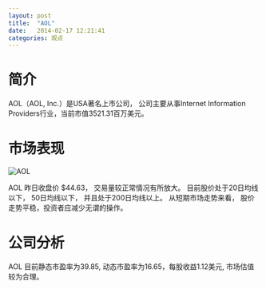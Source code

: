 ```yaml
---
layout: post
title:  "AOL"
date:   2014-02-17 12:21:41
categories: 观点
---
```


# 简介
AOL（AOL, Inc.）是USA著名上市公司，
公司主要从事Internet Information Providers行业，当前市值3521.31百万美元。

# 市场表现

![AOL](http://finviz.com/chart.ashx?t=AOL&ty=c&ta=1&p=d&s=l)

AOL 昨日收盘价 $44.63，
交易量较正常情况有所放大。
目前股价处于20日均线以下，
50日均线以下，
并且处于200日均线以上。
从短期市场走势来看，
股价走势平稳，投资者应减少无谓的操作。

# 公司分析
AOL 目前静态市盈率为39.85, 动态市盈率为16.65，每股收益1.12美元,
市场估值较为合理。
